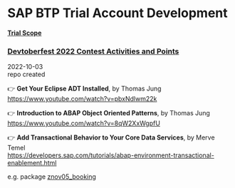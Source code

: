 # SAP BTP Trial Account Development  

**[Trial Scope](https://help.sap.com/docs/BTP/65de2977205c403bbc107264b8eccf4b/046f127f2a614438b616ccfc575fdb16.html)**  

### [Devtoberfest 2022 Contest Activities and Points](https://groups.community.sap.com/t5/devtoberfest-blog-posts/devtoberfest-2022-contest-activities-and-points/ba-p/119178)


2022-10-03   
repo created   

👉 **Get Your Eclipse ADT Installed**, by Thomas Jung  
https://www.youtube.com/watch?v=pbxNdlwm22k  

👉 **Introduction to ABAP Object Oriented Patterns**, by Thomas Jung  
https://www.youtube.com/watch?v=8qW2XxWgpfU  

👉 **Add Transactional Behavior to Your Core Data Services**, by Merve Temel  
https://developers.sap.com/tutorials/abap-environment-transactional-enablement.html   

e.g. package [znov05_booking](https://github.com/Nov05/sap_btp_trial/tree/main/src/znov05_booking)   
